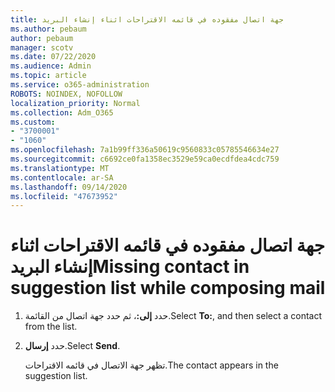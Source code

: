 ```yaml
---
title: جهة اتصال مفقوده في قائمه الاقتراحات اثناء إنشاء البريد
ms.author: pebaum
author: pebaum
manager: scotv
ms.date: 07/22/2020
ms.audience: Admin
ms.topic: article
ms.service: o365-administration
ROBOTS: NOINDEX, NOFOLLOW
localization_priority: Normal
ms.collection: Adm_O365
ms.custom:
- "3700001"
- "1060"
ms.openlocfilehash: 7a1b99ff336a50619c9560833c05785546634e27
ms.sourcegitcommit: c6692ce0fa1358ec3529e59ca0ecdfdea4cdc759
ms.translationtype: MT
ms.contentlocale: ar-SA
ms.lasthandoff: 09/14/2020
ms.locfileid: "47673952"
---
```

# <a name="missing-contact-in-suggestion-list-while-composing-mail"></a><span data-ttu-id="0ad05-102">جهة اتصال مفقوده في قائمه الاقتراحات اثناء إنشاء البريد</span><span class="sxs-lookup"><span data-stu-id="0ad05-102">Missing contact in suggestion list while composing mail</span></span>

1. <span data-ttu-id="0ad05-103">حدد **إلى:**، ثم حدد جهة اتصال من القائمة.</span><span class="sxs-lookup"><span data-stu-id="0ad05-103">Select **To:**, and then select a contact from the list.</span></span>
2. <span data-ttu-id="0ad05-104">حدد **إرسال**.</span><span class="sxs-lookup"><span data-stu-id="0ad05-104">Select **Send**.</span></span>

    <span data-ttu-id="0ad05-105">تظهر جهة الاتصال في قائمه الاقتراحات.</span><span class="sxs-lookup"><span data-stu-id="0ad05-105">The contact appears in the suggestion list.</span></span>